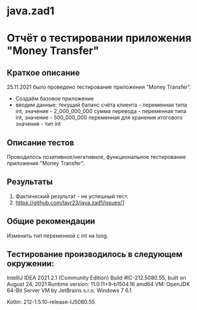 # java.zad1
# Отчёт о тестировании приложения "Money Transfer"

## Краткое описание

25.11.2021 было проведено тестирование приложения "Money Transfer".

- Создаём базовое приложение
- вводим данные: 
текущий баланс счёта клиента - переменная типа int, значение - 2_000_000_000
сумма перевода - переменная типа int, значение - 500_000_000
переменная для хранения итогового значения - тип int

## Описание тестов

Проводилось позитивное/негативное, функциональное тестирование приложения "Money Transfer".

## Результаты

1. Фактический результат - не успешный тест.
2. https://github.com/lavr23/java.zad1/issues/1

## Общие рекомендации

Изменить тип переменной с int на long.

## Тестирование производилось в следующем окружении:

IntelliJ IDEA 2021.2.1 (Community Edition)
Build #IC-212.5080.55, built on August 24, 2021
Runtime version: 11.0.11+9-b1504.16 amd64
VM: OpenJDK 64-Bit Server VM by JetBrains s.r.o.
Windows 7 6.1

Kotlin: 212-1.5.10-release-IJ5080.55
